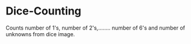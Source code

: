 # Dice-Counting
Counts number of 1's, number of 2's,........ number of 6's and number of unknowns from dice image.
